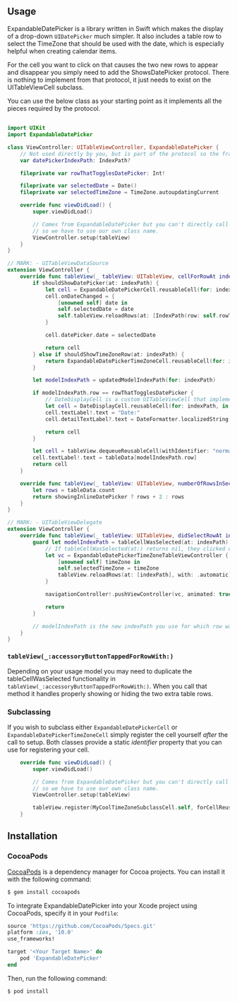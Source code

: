 ## Usage

ExpandableDatePicker is a library written in Swift which makes the display of a drop-down `UIDatePicker` much simpler.  It also includes
a table row to select the TimeZone that should be used with the date, which is especially helpful when creating calendar items.

For the cell you want to click on that causes the two new rows to appear and disappear you simply need to add the ShowsDatePicker protocol.
There is nothing to implement from that protocol, it just needs to exist on the UITableViewCell subclass.

You can use the below class as your starting point as it implements all the pieces required by the protocol.

##
```swift
import UIKit
import ExpandableDatePicker

class ViewController: UITableViewController, ExpandableDatePicker {
    // Not used directly by you, but is part of the protocol so the framework can use it.
    var datePickerIndexPath: IndexPath?

    fileprivate var rowThatTogglesDatePicker: Int!

    fileprivate var selectedDate = Date()
    fileprivate var selectedTimeZone = TimeZone.autoupdatingCurrent

    override func viewDidLoad() {
        super.viewDidLoad()

        // Comes from ExpandableDatePicker but you can't directly call a static method via a protocol
        // so we have to use our own class name.
        ViewController.setup(tableView)
    }
}

// MARK: - UITableViewDataSource
extension ViewController {
    override func tableView(_ tableView: UITableView, cellForRowAt indexPath: IndexPath) -> UITableViewCell {
        if shouldShowDatePicker(at: indexPath) {
            let cell = ExpandableDatePickerCell.reusableCell(for: indexPath, in: tableView)
            cell.onDateChanged = {
                [unowned self] date in
                self.selectedDate = date
                self.tableView.reloadRows(at: [IndexPath(row: self.rowThatTogglesDatePicker, section: indexPath.section)], with: .automatic)
            }

            cell.datePicker.date = selectedDate

            return cell
        } else if shouldShowTimeZoneRow(at: indexPath) {
            return ExpandableDatePickerTimeZoneCell.reusableCell(for: indexPath, in: tableView, timeZone: selectedTimeZone)
        }

        let modelIndexPath = updatedModelIndexPath(for: indexPath)

        if modelIndexPath.row == rowThatTogglesDatePicker {
            // DateDisplayCell is a custom UITableViewCell that implements the ShowsDatePicker protocol.  See the Example project
            let cell = DateDisplayCell.reusableCell(for: indexPath, in: tableView)
            cell.textLabel!.text = "Date:"
            cell.detailTextLabel?.text = DateFormatter.localizedString(from: selectedDate, dateStyle: .short, timeStyle: .none)

            return cell
        }

        let cell = tableView.dequeueReusableCell(withIdentifier: "normal", for: indexPath)
        cell.textLabel!.text = tableData[modelIndexPath.row]
        return cell
    }

    override func tableView(_ tableView: UITableView, numberOfRowsInSection section: Int) -> Int {
        let rows = tableData.count
        return showingInlineDatePicker ? rows + 2 : rows
    }
}

// MARK: - UITableViewDelegate
extension ViewController {
    override func tableView(_ tableView: UITableView, didSelectRowAt indexPath: IndexPath) {
        guard let modelIndexPath = tableCellWasSelected(at: indexPath) else {
            // If tableCellWasSelected(at:) returns nil, they clicked on the time zone selector row.
            let vc = ExpandableDatePickerTimeZoneTableViewController {
                [unowned self] timeZone in
                self.selectedTimeZone = timeZone
                tableView.reloadRows(at: [indexPath], with: .automatic)
            }

            navigationController!.pushViewController(vc, animated: true)

            return
        }

        // modelIndexPath is the new indexPath you use for which row was selected.
    }
}

```

### `tableView(_:accessoryButtonTappedForRowWith:)`

Depending on your usage model you may need to duplicate the tableCellWasSelected functionality in `tableView(_:accessoryButtonTappedForRowWith:)`. 
When you call that method it handles properly showing or hiding the two extra table rows.

### Subclassing

If you wish to subclass either `ExpandableDatePickerCell` or `ExpandableDatePickerTimeZoneCell` simply register the cell yourself _after_ the
call to setup.  Both classes provide a static _identifier_ property that you can use for registering your cell.  

```swift
    override func viewDidLoad() {
        super.viewDidLoad()

        // Comes from ExpandableDatePicker but you can't directly call a static method via a protocol
        // so we have to use our own class name.
        ViewController.setup(tableView)

        tableView.register(MyCoolTimeZoneSubclassCell.self, forCellReuseIdentifier: ExpandableDatePickerTimeZoneCell.identifier)
    }
```

## Installation

### CocoaPods

[CocoaPods](http://cocoapods.org) is a dependency manager for Cocoa projects. You can install it with the following command:

```bash
$ gem install cocoapods
```

To integrate ExpandableDatePicker into your Xcode project using CocoaPods, specify it in your `Podfile`:

```ruby
source 'https://github.com/CocoaPods/Specs.git'
platform :ios, '10.0'
use_frameworks!

target '<Your Target Name>' do
    pod 'ExpandableDatePicker'
end
```

Then, run the following command:

```bash
$ pod install
```
